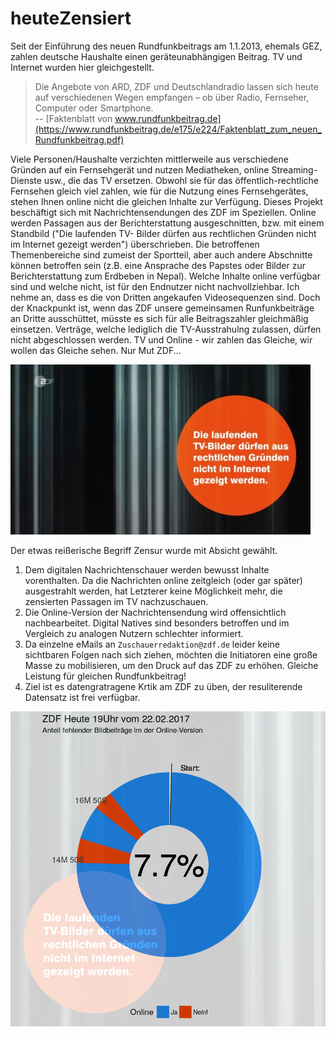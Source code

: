 # heuteZensiert

Seit der Einführung des neuen Rundfunkbeitrags am 1.1.2013, ehemals GEZ, zahlen deutsche Haushalte einen geräteunabhängigen Beitrag. TV und Internet wurden hier gleichgestellt. 

> Die Angebote von ARD, ZDF und Deutschlandradio lassen sich heute auf verschiedenen Wegen empfangen – ob über Radio, Fernseher, Computer oder Smartphone.  
> -- [Faktenblatt von www.rundfunkbeitrag.de](https://www.rundfunkbeitrag.de/e175/e224/Faktenblatt_zum_neuen_Rundfunkbeitrag.pdf)  

Viele Personen/Haushalte verzichten mittlerweile aus verschiedene Gründen auf ein Fernsehgerät und nutzen Mediatheken, online Streaming-Dienste usw., die das TV ersetzen. Obwohl sie für das öffentlich-rechtliche Fernsehen gleich viel zahlen, wie für die Nutzung eines Fernsehgerätes, stehen Ihnen online nicht die gleichen Inhalte zur Verfügung. Dieses Projekt beschäftigt sich mit Nachrichtensendungen des ZDF im Speziellen. Online werden Passagen aus der Berichterstattung ausgeschnitten, bzw. mit einem Standbild ("Die laufenden TV- Bilder dürfen aus rechtlichen Gründen nicht im Internet gezeigt werden") überschrieben. Die betroffenen Themenbereiche sind zumeist der Sportteil, aber auch andere Abschnitte können betroffen sein (z.B. eine Ansprache des Papstes oder Bilder zur Berichterstattung zum Erdbeben in Nepal). Welche Inhalte online verfügbar sind und welche nicht, ist für den Endnutzer nicht nachvollziehbar. Ich nehme an, dass es die von Dritten angekaufen Videosequenzen sind. Doch der Knackpunkt ist, wenn das ZDF unsere gemeinsamen Runfunkbeiträge an Dritte ausschüttet, müsste es sich für alle Beitragszahler gleichmäßig einsetzen. Verträge, welche lediglich die TV-Ausstrahulng zulassen, dürfen nicht abgeschlossen werden. TV und Online - wir zahlen das Gleiche, wir wollen das Gleiche sehen. Nur Mut ZDF...  

![Bluescreen heute Zensiert](./heuteZensiert.jpg)  

Der etwas reißerische Begriff Zensur wurde mit Absicht gewählt.   
1) Dem digitalen Nachrichtenschauer werden bewusst Inhalte vorenthalten. Da die Nachrichten online zeitgleich (oder gar später) ausgestrahlt werden, hat Letzterer keine Möglichkeit mehr, die zensierten Passagen im TV nachzuschauen.  
2) Die Online-Version der Nachrichtensendung wird offensichtlich nachbearbeitet. Digital Natives sind besonders betroffen und im Vergleich zu analogen Nutzern schlechter informiert.  
3) Da einzelne eMails an `Zuschauerredaktion@zdf.de` leider keine sichtbaren Folgen nach sich ziehen, möchten die Initiatoren eine große Masse zu mobilisieren, um den Druck auf das ZDF zu erhöhen. Gleiche Leistung für gleichen Rundfunkbeitrag!  
4) Ziel ist es datengratragene Krtik am ZDF zu üben, der resuliterende Datensatz ist frei verfügbar. 

![Kuchendiagramm](./Kuchendiagramm2.png)  
